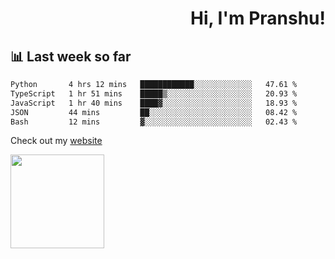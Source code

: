 <div align="right" >
   
   <H1>Hi, I'm Pranshu!</H1>

</div>

## 📊 Last week so far
<!--START_SECTION:waka-->

```txt
Python       4 hrs 12 mins   ████████████░░░░░░░░░░░░░   47.61 %
TypeScript   1 hr 51 mins    █████▒░░░░░░░░░░░░░░░░░░░   20.93 %
JavaScript   1 hr 40 mins    ████▓░░░░░░░░░░░░░░░░░░░░   18.93 %
JSON         44 mins         ██░░░░░░░░░░░░░░░░░░░░░░░   08.42 %
Bash         12 mins         ▓░░░░░░░░░░░░░░░░░░░░░░░░   02.43 %
```

<!--END_SECTION:waka-->

Check out my [website](https://pranshu05.vercel.app)

<img align="left" width="150" src="https://user-images.githubusercontent.com/70943732/209951571-93b7afe5-f523-4683-b725-5d94b287e94e.png">

